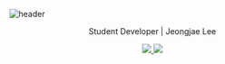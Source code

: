 ![header](https://capsule-render.vercel.app/api?type=waving&color=auto&height=300&section=header&text=Lee%20Jung%20Jae&fontSize=90&animation=fadeIn&fontAlignY=38&desc=Java%20Python%20php&descAlignY=51&descAlign=47.3)
<p align='center'> Student Developer | Jeongjae Lee </p>
<p align='center'>
  <a href="https://github.com/jjlee2620?tab=repositories">
    <img src="https://img.shields.io/badge/MY%20REPO%20-%23F7DF1E.svg?&style=for-the-badge&&logoColor=white"/>
  </a>
  <a href="https://jjlee2620.github.io/">
    <img src="https://img.shields.io/badge/PROFILE%20-%234FC08D.svg?&style=for-the-badge&&logoColor=white"/>
  </a>
</p>
